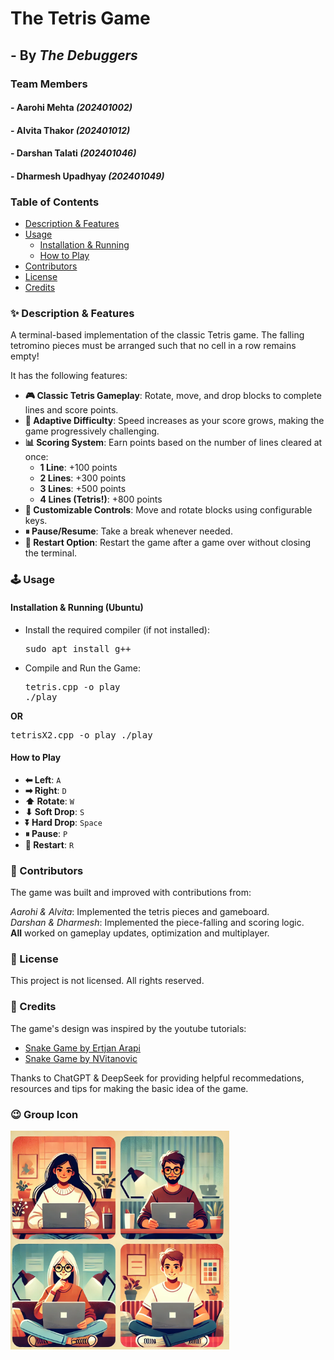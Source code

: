 # The Tetris Game
## - By _The Debuggers_

### Team Members
#### - Aarohi Mehta *(202401002)*
#### - Alvita Thakor *(202401012)*
#### - Darshan Talati *(202401046)*
#### - Dharmesh Upadhyay *(202401049)*


### Table of Contents
- [Description & Features](#-description--features)
- [Usage](#️-usage)
  - [Installation & Running](#installation--running-ubuntu)
  - [How to Play](#how-to-play)
- [Contributors](#-contributors)
- [License](#-license)
- [Credits](#-credits)


### ✨ Description & Features
A terminal-based implementation of the classic Tetris game. The falling tetromino pieces must be arranged such that no cell in a row remains empty!

It has the following features:
- **🎮 Classic Tetris Gameplay**: Rotate, move, and drop blocks to complete lines and score points.
- **🚀 Adaptive Difficulty**: Speed increases as your score grows, making the game progressively challenging.
- **📊 Scoring System**: Earn points based on the number of lines cleared at once:
  - **1 Line**: +100 points
  - **2 Lines**: +300 points
  - **3 Lines**: +500 points
  - **4 Lines (Tetris!)**: +800 points
- **🎨 Customizable Controls**: Move and rotate blocks using configurable keys.
- **⏸ Pause/Resume**: Take a break whenever needed.
- **🔄 Restart Option**: Restart the game after a game over without closing the terminal.



### 🕹️ Usage

#### Installation & Running (Ubuntu)
  - Install the required compiler (if not installed):
    <pre>sudo apt install g++</pre>
  - Compile and Run the Game:
    <pre>tetris.cpp -o play
    ./play</pre>
   **OR**
    <pre>tetrisX2.cpp -o play
    ./play</pre>

#### How to Play
- **⬅ Left**: `A`
- **➡ Right**: `D`
- **⬆ Rotate**: `W`
- **⬇ Soft Drop**: `S`
- **⏬ Hard Drop**: `Space`
- **⏸ Pause**: `P`
- **🔄 Restart**: `R`


### 🤝 Contributors
The game was built and improved with contributions from:

*Aarohi & Alvita*: Implemented the tetris pieces and gameboard.<br/>
*Darshan & Dharmesh*: Implemented the piece-falling and scoring logic.<br/>
**All** worked on gameplay updates, optimization and multiplayer.


### 📜 License
This project is not licensed. All rights reserved.


### 👥 Credits
The game's design was inspired by the youtube tutorials:
- [Snake Game by Ertjan Arapi](https://youtu.be/gWq0tJLsjRs?si=GyGW5fCuE8hOVNki)
- [Snake Game by NVitanovic](https://www.youtube.com/watch?v=E_-lMZDi7Uw)

Thanks to ChatGPT & DeepSeek for providing helpful recommedations, resources and tips for making the basic idea of the game.


### 😉 Group Icon
<img src="GroupIcon.jpg" width="350px">